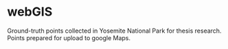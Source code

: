 webGIS
======

Ground-truth points collected in Yosemite National Park for thesis research. Points prepared for upload to google Maps.
